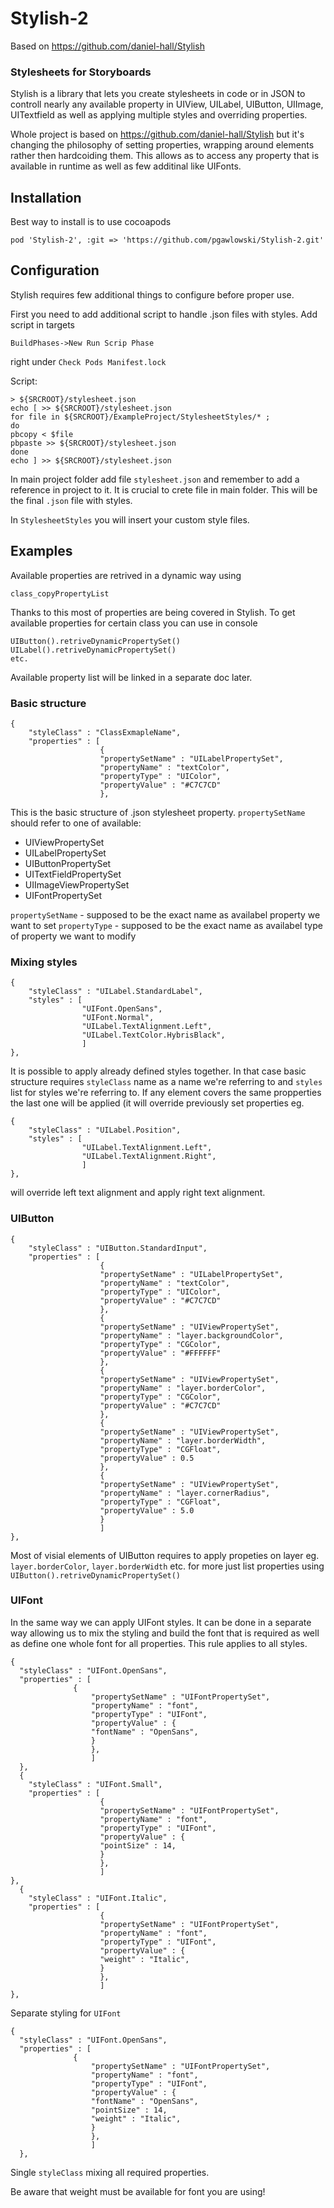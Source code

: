 # Stylish-2
Based on https://github.com/daniel-hall/Stylish

### Stylesheets for Storyboards
Stylish is a library that lets you create stylesheets in code or in JSON to controll nearly any available property in UIView, UILabel, UIButton, UIImage, UITextfield as well as applying multiple styles and overriding properties.

Whole project is based on https://github.com/daniel-hall/Stylish but it's changing the philosophy of setting properties, wrapping around elements rather then hardcoiding them. This allows as to access any property that is available in runtime as well as few additinal like UIFonts.

## Installation
Best way to install is to use cocoapods
```
pod 'Stylish-2', :git => 'https://github.com/pgawlowski/Stylish-2.git'
```
## Configuration
Stylish requires few additional things to configure before proper use.

First you need to add additional script to handle .json files with styles. Add script in targets 
```
BuildPhases->New Run Scrip Phase
```
right under ``Check Pods Manifest.lock``

Script:
```
> ${SRCROOT}/stylesheet.json
echo [ >> ${SRCROOT}/stylesheet.json
for file in ${SRCROOT}/ExampleProject/StylesheetStyles/* ;
do
pbcopy < $file
pbpaste >> ${SRCROOT}/stylesheet.json
done
echo ] >> ${SRCROOT}/stylesheet.json
```
In main project folder add file ``stylesheet.json`` and remember to add a reference in project to it. It is crucial to crete file in main folder. This will be the final ``.json`` file with styles.

In ``StylesheetStyles`` you will insert your custom style files.


## Examples
Available properties are retrived in a dynamic way using 
```
class_copyPropertyList
```
Thanks to this most of properties are being covered in Stylish. To get available properties for certain class you can use in console
```
UIButton().retriveDynamicPropertySet()
UILabel().retriveDynamicPropertySet()
etc.
```

Available property list will be linked in a separate doc later.
### Basic structure
```
{
    "styleClass" : "ClassExmapleName",
    "properties" : [
                    {
                    "propertySetName" : "UILabelPropertySet",
                    "propertyName" : "textColor",
                    "propertyType" : "UIColor",
                    "propertyValue" : "#C7C7CD"
                    },
```
This is the basic structure of .json stylesheet property. `propertySetName` should refer to one of available:
- UIViewPropertySet
- UILabelPropertySet
- UIButtonPropertySet
- UITextFieldPropertySet
- UIImageViewPropertySet
- UIFontPropertySet

`propertySetName` - supposed to be the exact name as availabel property we want to set
`propertyType` - supposed to be the exact name as availabel type of property we want to modify

### Mixing styles
```
{
    "styleClass" : "UILabel.StandardLabel",
    "styles" : [
                "UIFont.OpenSans",
                "UIFont.Normal",
                "UILabel.TextAlignment.Left",
                "UILabel.TextColor.HybrisBlack",
                ]
},
```

It is possible to apply already defined styles together. In that case basic structure requires `styleClass` name as a name we're referring to and `styles` list for styles we're referring to. If any element covers the same propperties the last one will be applied (it will override previously set properties eg. 
```
{
    "styleClass" : "UILabel.Position",
    "styles" : [
                "UILabel.TextAlignment.Left",
                "UILabel.TextAlignment.Right",
                ]
},
```
will override left text alignment and apply right text alignment. 

### UIButton
```
{
    "styleClass" : "UIButton.StandardInput",
    "properties" : [
                    {
                    "propertySetName" : "UILabelPropertySet",
                    "propertyName" : "textColor",
                    "propertyType" : "UIColor",
                    "propertyValue" : "#C7C7CD"
                    },
                    {
                    "propertySetName" : "UIViewPropertySet",
                    "propertyName" : "layer.backgroundColor",
                    "propertyType" : "CGColor",
                    "propertyValue" : "#FFFFFF"
                    },
                    {
                    "propertySetName" : "UIViewPropertySet",
                    "propertyName" : "layer.borderColor",
                    "propertyType" : "CGColor",
                    "propertyValue" : "#C7C7CD"
                    },
                    {
                    "propertySetName" : "UIViewPropertySet",
                    "propertyName" : "layer.borderWidth",
                    "propertyType" : "CGFloat",
                    "propertyValue" : 0.5
                    },
                    {
                    "propertySetName" : "UIViewPropertySet",
                    "propertyName" : "layer.cornerRadius",
                    "propertyType" : "CGFloat",
                    "propertyValue" : 5.0
                    }
                    ]
},
```
Most of visial elements of UIButton requires to apply propeties on layer eg. `layer.borderColor`, `layer.borderWidth` etc. for more just list properties using `UIButton().retriveDynamicPropertySet()`

### UIFont
In the same way we can apply UIFont styles. It can be done in a separate way allowing us to mix the styling and build the font that is required as well as define one whole font for all properties. This rule applies to all styles.
```
{
  "styleClass" : "UIFont.OpenSans",
  "properties" : [
              {
                  "propertySetName" : "UIFontPropertySet",
                  "propertyName" : "font",
                  "propertyType" : "UIFont",
                  "propertyValue" : {
                  "fontName" : "OpenSans",
                  }
                  },
                  ]
  },
  {
    "styleClass" : "UIFont.Small",
    "properties" : [
                    {
                    "propertySetName" : "UIFontPropertySet",
                    "propertyName" : "font",
                    "propertyType" : "UIFont",
                    "propertyValue" : {
                    "pointSize" : 14,
                    }
                    },
                    ]
},
  {
    "styleClass" : "UIFont.Italic",
    "properties" : [
                    {
                    "propertySetName" : "UIFontPropertySet",
                    "propertyName" : "font",
                    "propertyType" : "UIFont",
                    "propertyValue" : {
                    "weight" : "Italic",
                    }
                    },
                    ]
},
```
Separate styling for `UIFont`

```
{
  "styleClass" : "UIFont.OpenSans",
  "properties" : [
              {
                  "propertySetName" : "UIFontPropertySet",
                  "propertyName" : "font",
                  "propertyType" : "UIFont",
                  "propertyValue" : {
                  "fontName" : "OpenSans",
                  "pointSize" : 14,
                  "weight" : "Italic",
                  }
                  },
                  ]
  },
```
Single `styleClass` mixing all required properties.

Be aware that weight must be available for font you are using! 
